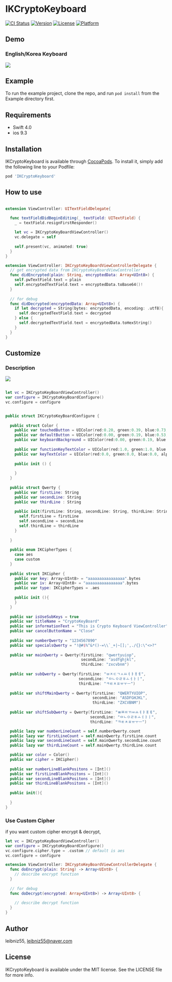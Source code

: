# IKCryptoKeyboard

[![CI Status](https://img.shields.io/travis/leibniz55/IKCryptoKeyboard.svg?style=flat)](https://travis-ci.org/leibniz55/IKCryptoKeyboard)
[![Version](https://img.shields.io/cocoapods/v/IKCryptoKeyboard.svg?style=flat)](https://cocoapods.org/pods/IKCryptoKeyboard)
[![License](https://img.shields.io/cocoapods/l/IKCryptoKeyboard.svg?style=flat)](https://cocoapods.org/pods/IKCryptoKeyboard)
[![Platform](https://img.shields.io/cocoapods/p/IKCryptoKeyboard.svg?style=flat)](https://cocoapods.org/pods/IKCryptoKeyboard)

## Demo
### English/Korea Keyboard
<img src="/Screenshots/IKCryptoKeyboard.gif" />

## Example

To run the example project, clone the repo, and run `pod install` from the Example directory first.

## Requirements

- Swift 4.0
- ios 9.3

## Installation

IKCryptoKeyboard is available through [CocoaPods](https://cocoapods.org). To install
it, simply add the following line to your Podfile:

```ruby
pod 'IKCryptoKeyboard'
```

## How to use

``` swift

extension ViewController: UITextFieldDelegate{

  func textFieldDidBeginEditing(_ textField: UITextField) {
    _ = textField.resignFirstResponder()
    
    let vc = IKCryptoKeyBoardViewController()
    vc.delegate = self
    
    self.present(vc, animated: true)
  }
}

extension ViewController: IKCryptoKeyBoardViewControllerDelegate {
  // get encrypted data from IKCryptoKeyBoardViewController
  func didEncrypted(plain: String, encryptedData: Array<UInt8>) {
    self.pwTextField.text = plain
    self.encryptedTextField.text = encryptedData.toBase64()!
  }
  
  // for debug
  func didDecrypted(encryptedData: Array<UInt8>) {
    if let decrypted = String(bytes: encryptedData, encoding: .utf8){
      self.decryptedTextField.text = decrypted
    } else {
      self.decryptedTextField.text = encryptedData.toHexString()
    }
  }
}


```

## Customize

### Description
<img src="/Screenshots/IKCryptoKeyboard_Description.png" />


``` swift

let vc = IKCryptoKeyBoardViewController()
var configure = IKCryptoKeyBoardConfigure()
vc.configure = configure


public struct IKCryptoKeyBoardConfigure {
  
  public struct Color {
    public var touchedButton = UIColor(red:0.20, green:0.39, blue:0.73, alpha:1.0)
    public var defaultButton = UIColor(red:0.00, green:0.19, blue:0.53, alpha:1.0)
    public var keyboardBackground = UIColor(red:0.00, green:0.19, blue:0.53, alpha:1.0)
    
    public var functionKeyTextColor = UIColor(red:1.0, green:1.0, blue:1.0, alpha:1.0)
    public var keyTextColor = UIColor(red:0.0, green:0.0, blue:0.0, alpha:1.0)
    
    public init () {
      
    }
  }
  
  public struct Qwerty {
    public var firstLine: String
    public var secondLine: String
    public var thirdLine : String
    
    public init(firstLine: String, secondLine: String, thirdLine: String){
      self.firstLine = firstLine
      self.secondLine = secondLine
      self.thirdLine = thirdLine
    }
    
  }
  
  public enum IKCipherTypes {
    case aes
    case custom
  }
  
  public struct IKCipher {
    public var key: Array<UInt8> = "aaaaaaaaaaaaaaaa".bytes
    public var iv: Array<UInt8> = "aaaaaaaaaaaaaaaa".bytes
    public var type: IKCipherTypes = .aes
    
    public init (){
    }
  }
  
  public var isUseSubKeys = true
  public var titleName = "CryptoKeyBoard"
  public var informationText = "This is Crypto Keyboard ViewController"
  public var cancelButtonName = "Close"
  
  public var numberQwerty = "1234567890"
  public var specialsQwerty = "!@#$%^&*()-=\\`_+|~[];',./{}:\"<>?"
  
  public var mainQwerty = Qwerty(firstLine: "qwertyuiop",
                                 secondLine: "asdfghjkl",
                                 thirdLine: "zxcvbnm")
  
  public var subQwerty = Qwerty(firstLine: "ㅂㅈㄷㄱㅅㅛㅕㅑㅐㅔ",
                                secondLine: "ㅁㄴㅇㄹㅎㅗㅓㅏㅣ",
                                thirdLine: "ㅋㅌㅊㅍㅠㅜㅡ")
  
  public var shiftMainQwerty = Qwerty(firstLine: "QWERTYUIOP",
                                      secondLine: "ASDFGHJKL",
                                      thirdLine: "ZXCVBNM")
  
  public var shiftSubQwerty = Qwerty(firstLine: "ㅃㅉㄸㄲㅆㅛㅕㅑㅒㅖ",
                                     secondLine: "ㅁㄴㅇㄹㅎㅗㅓㅏㅣ",
                                     thirdLine: "ㅋㅌㅊㅍㅠㅜㅡ")

  public lazy var numberLineCount = self.numberQwerty.count
  public lazy var firstLineCount = self.mainQwerty.firstLine.count
  public lazy var secondLineCount = self.mainQwerty.secondLine.count
  public lazy var thirdLineCount = self.mainQwerty.thirdLine.count

  public var color = Color()
  public var cipher = IKCipher()
  
  public var numberLineBlankPositons = [Int]()
  public var firstLineBlankPositons = [Int]()
  public var secondLineBlankPositons = [Int]()
  public var thirdLineBlankPositons = [Int]()
  
  public init(){
    
  }
}

```

### Use Custom Cipher
if you want custom cipher encrypt & decrypt,

``` swift
let vc = IKCryptoKeyBoardViewController()
var configure = IKCryptoKeyBoardConfigure()
vc.configure.cipher.type = .custom // default is aes
vc.configure = configure

extension ViewController: IKCryptoKeyBoardViewControllerDelegate {
  func doEncrypt(plain: String) -> Array<UInt8> {
    // describe encrypt function
  }
  
  // for debug
  func doDecrypt(encrypted: Array<UInt8>) -> Array<UInt8> {
  
    // describe decrypt function
  }
}

```

## Author

leibniz55, leibniz55@naver.com

## License

IKCryptoKeyboard is available under the MIT license. See the LICENSE file for more info.
